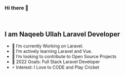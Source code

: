 ### Hi there 👋

<br />

## I am Naqeeb Ullah Laravel Developer

- 🌱 I’m currently Working on Laravel. 
- 🌱 I’m actively learning Laravel and Vue. 
- 👯 I’m looking to contribute to Open Source Projects
- 🥅 2022 Goals: Full Stack Laravel Developer
- ⚡ Interest: I Love to CODE and Play Cricket





